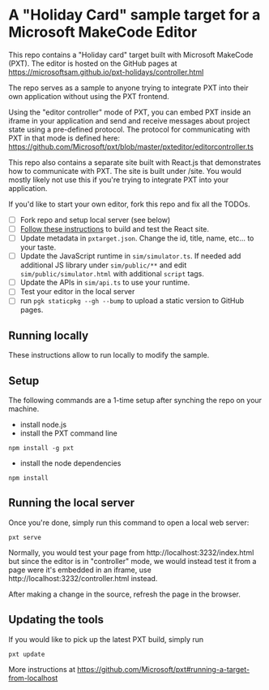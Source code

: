 # A "Holiday Card" sample target for a Microsoft MakeCode Editor

This repo contains a "Holiday card" target built with Microsoft MakeCode (PXT). The editor is hosted on the GitHub pages at https://microsoftsam.github.io/pxt-holidays/controller.html

The repo serves as a sample to anyone trying to integrate PXT into their own application without using the PXT frontend.

Using the "editor controller" mode of PXT, you can embed PXT inside an iframe in your application and send and receive messages about project state using a pre-defined protocol. 
The protocol for communicating with PXT in that mode is defined here: 
https://github.com/Microsoft/pxt/blob/master/pxteditor/editorcontroller.ts

This repo also contains a separate site built with React.js that demonstrates how to communicate with PXT. The site is built under /site. You would mostly likely not use this if you're trying to integrate PXT into your application.

If you'd like to start your own editor, fork this repo and fix all the TODOs.
- [ ] Fork repo and setup local server (see below)
- [ ] [Follow these instructions](site/README.md) to build and test the React site.
- [ ] Update metadata in ``pxtarget.json``. Change the id, title, name, etc... to your taste.
- [ ] Update the JavaScript runtime in ``sim/simulator.ts``. If needed add additional JS library under ``sim/public/**``
and edit ``sim/public/simulator.html`` with additional ``script`` tags.
- [ ] Update the APIs in ``sim/api.ts`` to use your runtime.
- [ ] Test your editor in the local server
- [ ] run ``pgk staticpkg --gh --bump`` to upload a static version to GitHub pages.

## Running locally

These instructions allow to run locally to modify the sample.

## Setup

The following commands are a 1-time setup after synching the repo on your machine.
- install node.js
- install the PXT command line
```
npm install -g pxt
```
- install the node dependencies
```
npm install
```

## Running the local server

Once you're done, simply run this command to open a local web server:
```
pxt serve
```

Normally, you would test your page from http://localhost:3232/index.html but since the editor is in "controller" mode, we would instead test it from a page were it's embedded in an iframe, use http://localhost:3232/controller.html instead.

After making a change in the source, refresh the page in the browser.

## Updating the tools

If you would like to pick up the latest PXT build, simply run
```
pxt update
```

More instructions at https://github.com/Microsoft/pxt#running-a-target-from-localhost
